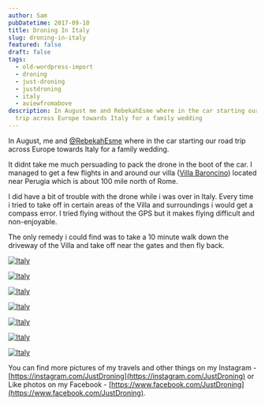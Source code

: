```yaml
---
author: Sam
pubDatetime: 2017-09-10
title: Droning In Italy
slug: droning-in-italy
featured: false
draft: false
tags:
  - old-wordpress-import
  - droning
  - just-droning
  - justdroning
  - italy
  - aviewfromabove
description: In August me and RebekahEsme where in the car starting our road
  trip across Europe towards Italy for a family wedding
---
```

In August, me and [@RebekahEsme](http://rebekahesme.com) where in the car starting our road trip across Europe towards Italy for a family wedding.

It didnt take me much persuading to pack the drone in the boot of the car. I managed to get a few flights in and around our villa ([Villa Baroncino](https://www.villabaroncino.com/)) located near Perugia which is about 100 mile north of Rome.

I did have a bit of trouble with the drone while i was over in Italy. Every time i tried to take off in certain areas of the Villa and surroundings i would get a compass error. I tried flying without the GPS but it makes flying difficult and non-enjoyable.

The only remedy i could find was to take a 10 minute walk down the driveway of the Villa and take off near the gates and then fly back.

[![Italy](https://farm5.staticflickr.com/4421/36536475082_f2db281978_c.jpg)](https://www.flickr.com/photos/bonx/36536475082/in/dateposted-public/)

[![Italy](https://farm5.staticflickr.com/4410/36567450091_b49565aaef_c.jpg)](https://www.flickr.com/photos/bonx/36567450091/in/dateposted-public/)

[![Italy](https://farm5.staticflickr.com/4383/36659800506_1b889c923b_c.jpg)](https://www.flickr.com/photos/bonx/36659800506/in/dateposted-public/)

[![Italy](https://farm5.staticflickr.com/4337/36567470881_0757a850a2_c.jpg)](https://www.flickr.com/photos/bonx/36567470881/in/dateposted-public/)

[![Italy](https://farm5.staticflickr.com/4347/36310650210_4d4728533e_c.jpg)](https://www.flickr.com/photos/bonx/36310650210/in/dateposted-public/)

[![Italy](https://farm5.staticflickr.com/4342/36310625220_0b4c60f0c3_c.jpg)](https://www.flickr.com/photos/bonx/36310625220/in/dateposted-public/)

[![Italy](https://farm5.staticflickr.com/4391/36536489772_ebe3ac0881_c.jpg)](https://www.flickr.com/photos/bonx/36536489772/in/dateposted-public/)

You can find more pictures of my travels and other things on my Instagram - [https://instagram.com/JustDroning](https://instagram.com/JustDroning) or Like photos on my Facebook - [https://www.facebook.com/JustDroning](https://www.facebook.com/JustDroning).